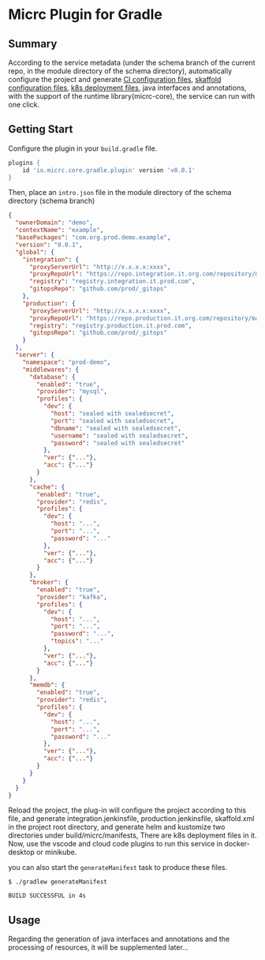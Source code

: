 # Micrc Plugin for Gradle

## Summary

According to the service metadata (under the schema branch of the current repo, in the module directory of the schema directory), automatically configure the project and generate [CI configuration files](https://www.jenkins.io/doc/book/pipeline/jenkinsfile/), [skaffold configuration files](https://skaffold.dev/docs/references/yaml/), [k8s deployment files](https://kubernetes.io/docs/home/), java interfaces and annotations, with the support of the runtime library(micrc-core), the service can run with one click.

## Getting Start

Configure the plugin in your `build.gradle` file.

```groovy
plugins {
    id 'io.micrc.core.gradle.plugin' version 'v0.0.1'
}
```

Then, place an `intro.json` file in the module directory of the schema directory (schema branch)

```json
{
  "ownerDomain": "demo",
  "contextName": "example",
  "basePackages": "com.org.prod.demo.example",
  "version": "0.0.1",
  "global": {
    "integration": {
      "proxyServerUrl": "http://x.x.x.x:xxxx",
      "proxyRepoUrl": "https://repo.integration.it.org.com/repository/maven-hub/",
      "registry": "registry.integration.it.prod.com",
      "gitopsRepo": "github.com/prod/_gitops"
    },
    "production": {
      "proxyServerUrl": "http://x.x.x.x:xxxx",
      "proxyRepoUrl": "https://repo.production.it.org.com/repository/maven-hub/",
      "registry": "registry.production.it.prod.com",
      "gitopsRepo": "github.com/prod/_gitops"
    }
  },
  "server": {
    "namespace": "prod-demo",
    "middlewares": {
      "database": {
        "enabled": "true",
        "provider": "mysql",
        "profiles": {
          "dev": {
            "host": "sealed with sealedsecret",
            "port": "sealed with sealedsecret",
            "dbname": "sealed with sealedsecret",
            "username": "sealed with sealedsecret",
            "password": "sealed with sealedsecret"
          },
          "ver": {"..."},
          "acc": {"..."}
        }
      },
      "cache": {
        "enabled": "true",
        "provider": "redis",
        "profiles": {
          "dev": {
            "host": "...",
            "port": "...",
            "password": "..."
          },
          "ver": {"..."},
          "acc": {"..."}
        }
      },
      "broker": {
        "enabled": "true",
        "provider": "kafka",
        "profiles": {
          "dev": {
            "host": "...",
            "port": "...",
            "password": "...",
            "topics": "..."
          },
          "ver": {"..."},
          "acc": {"..."}
        }
      },
      "memdb": {
        "enabled": "true",
        "provider": "redis",
        "profiles": {
          "dev": {
            "host": "...",
            "port": "...",
            "password": "..."
          },
          "ver": {"..."},
          "acc": {"..."}
        }
      }
    }
  }
}
```

Reload the project, the plug-in will configure the project according to this file, and generate integration.jenkinsfile, production.jenkinsfile, skaffold.xml in the project root directory, and generate helm and kustomize two directories under build/micrc/manifests, There are k8s deployment files in it. Now, use the vscode and cloud code plugins to run this service in docker-desktop or minikube.

you can also start the `generateManifest` task to produce these files.

```shell
$ ./gradlew generateManifest

BUILD SUCCESSFUL in 4s
```

## Usage

Regarding the generation of java interfaces and annotations and the processing of resources, it will be supplemented later...
